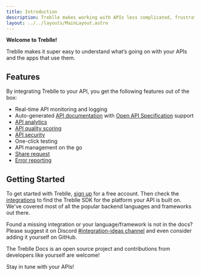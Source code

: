 ```yaml
---
title: Introduction
description: Treblle makes working with APIs less complicated, frustrating and confusing. With Treblle you can monitor and observe the actual real-world usage of your APIs.
layout: ../../layouts/MainLayout.astro
---
```


**Welcome to Treblle!**

Treblle makes it super easy to understand what’s going on with your APIs and the apps that use them.

## Features

By integrating Treblle to your API, you get the following features out of the box:

- Real-time API monitoring and logging
- Auto-generated [API documentation](/en/dashboard/api-documentation) with <a href="https://swagger.io/specification/" target="_blank">Open API Specification</a> support
- [API analytics](/en/dashboard/api-analytics)
- [API quality scoring](/en/dashboard/api-score)
- [API security](/en/dashboard/api-security)
- One-click testing
- API management on the go
- [Share request](/en/dashboard/requests#share-request)
- [Error reporting](/en/dashboard/problems)

## Getting Started

To get started with Treblle, <a href="https://app.treblle.com/register" target="_blank">sign up</a> for a free account. Then check the [integrations](/en/integrations) to find the Treblle SDK for the platform your API is built on. We've covered most of all the popular backend languages and frameworks out there.

Found a missing integration or your language/framework is not in the docs? Please suggest it on Discord <a href="https://treblle.com/chat">#integration-ideas channel</a> and even consider adding it yourself on GitHub.

The Treblle Docs is an open source project and contributions from developers like yourself are welcome!

Stay in tune with your APIs!
